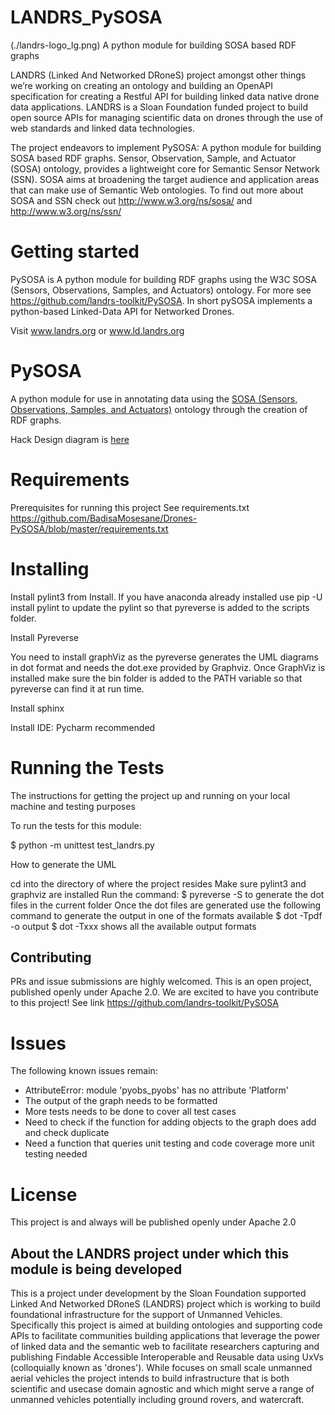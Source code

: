 
# LANDRS_PySOSA

(./landrs-logo_lg.png)
A python module for building SOSA  based RDF graphs

LANDRS (Linked And Networked DRoneS) project amongst other things we’re working
on creating an ontology and building an OpenAPI specification for creating a Restful API
for building linked data native drone data applications. LANDRS is a Sloan Foundation
funded project to build open source APIs for managing scientific data on drones through the
use of web standards and linked data technologies.



The project endeavors to implement PySOSA: A python module for building SOSA  based RDF graphs.
Sensor, Observation, Sample, and Actuator (SOSA) ontology, provides a lightweight core for Semantic Sensor Network (SSN).
SOSA aims at broadening the target audience and application areas that can make use of Semantic Web ontologies.
To find out more about SOSA and SSN check out http://www.w3.org/ns/sosa/ and http://www.w3.org/ns/ssn/

# Getting started
PySOSA is A python module for building RDF graphs using the W3C SOSA (Sensors, Observations, Samples,
and Actuators) ontology. For more see https://github.com/landrs-toolkit/PySOSA. In short pySOSA implements
a python-based Linked-Data API for Networked Drones.

Visit www.landrs.org or www.ld.landrs.org

# PySOSA

A python module for use in annotating data using the [SOSA (Sensors, Observations, Samples, and Actuators)](https://www.w3.org/TR/vocab-ssn/#SOSASensor) ontology through the creation of RDF graphs.

Hack Design diagram is [here](./PySOSADesign.png)


# Requirements

Prerequisites for running this project See requirements.txt
https://github.com/BadisaMosesane/Drones-PySOSA/blob/master/requirements.txt

# Installing

Install pylint3 from Install. If you have anaconda already installed use pip -U install pylint to update the pylint
so that pyreverse is added to the scripts folder.

Install Pyreverse

You need to install graphViz as the pyreverse generates the UML diagrams in dot format and needs the dot.exe
provided by Graphviz. Once GraphViz is installed make sure the bin folder is added to the PATH variable so that
pyreverse can find it at run time.

Install sphinx

Install IDE: Pycharm recommended


# Running the Tests

The instructions for getting the project up and running on your local machine and testing purposes

To  run the tests for this module:

$ python -m unittest test_landrs.py

How to generate the UML

cd into the directory of where the project resides
Make sure pylint3 and graphviz are installed
Run the command: $ pyreverse -S <modulename> to generate the dot files in the current folder
Once the dot files are generated use the following command to generate the output in one of the formats available
$ dot -Tpdf <dotfilename> -o output
$ dot -Txxx shows all the available output formats


## Contributing

PRs and issue submissions are highly welcomed. This is an open project, published openly under Apache 2.0. We are
excited to have you contribute to this project!
See link https://github.com/landrs-toolkit/PySOSA

# Issues
The following known issues remain:
- AttributeError: module 'pyobs_pyobs' has no attribute 'Platform'
- The output of the graph needs to be formatted
- More tests needs to be done to cover all test cases
- Need to check if the function for adding objects to the graph does add and check duplicate
- Need a function that queries unit testing and code coverage
more unit testing needed

# License
This project is and always will be published openly under Apache 2.0



## About the LANDRS project under which this module is being developed
This is a project under development by the Sloan Foundation supported Linked And Networked DRoneS (LANDRS) project which is working to build foundational infrastructure for the support of Unmanned Vehicles.  Specifically this project is aimed at building ontologies and supporting code APIs to facilitate communities building applications that leverage the power of linked data and the semantic web to facilitate researchers capturing and publishing Findable Accessible Interoperable and Reusable data using UxVs (colloquially known as 'drones').  While focuses on small scale unmanned aerial vehicles the project intends to build infrastructure that is both scientific and usecase domain agnostic and which might serve a range of unmanned vehicles potentially including ground rovers, and watercraft.

